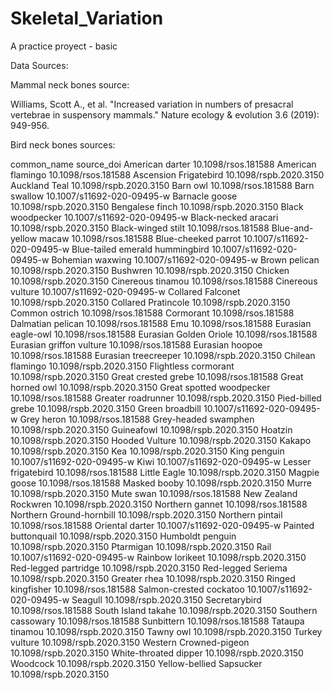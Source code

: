 # Skeletal_Variation
A practice proyect - basic

Data Sources:

Mammal neck bones source:

Williams, Scott A., et al. "Increased variation in numbers of presacral vertebrae in suspensory mammals." Nature ecology & evolution 3.6 (2019): 949-956.

Bird neck bones sources:

common_name	source_doi
American darter	10.1098/rsos.181588
American flamingo	10.1098/rsos.181588
Ascension Frigatebird	10.1098/rspb.2020.3150
Auckland Teal	10.1098/rspb.2020.3150
Barn owl	10.1098/rsos.181588
Barn swallow	10.1007/s11692-020-09495-w
Barnacle goose	10.1098/rspb.2020.3150
Bengalese finch	10.1098/rspb.2020.3150
Black woodpecker	10.1007/s11692-020-09495-w
Black-necked aracari	10.1098/rspb.2020.3150
Black-winged stilt	10.1098/rsos.181588
Blue-and-yellow macaw	10.1098/rsos.181588
Blue-cheeked parrot	10.1007/s11692-020-09495-w
Blue-tailed emerald hummingbird	10.1007/s11692-020-09495-w
Bohemian waxwing	10.1007/s11692-020-09495-w
Brown pelican	10.1098/rspb.2020.3150
Bushwren	10.1098/rspb.2020.3150
Chicken	10.1098/rspb.2020.3150
Cinereous tinamou	10.1098/rsos.181588
Cinereous vulture	10.1007/s11692-020-09495-w
Collared Falconet	10.1098/rspb.2020.3150
Collared Pratincole	10.1098/rspb.2020.3150
Common ostrich	10.1098/rsos.181588
Cormorant	10.1098/rsos.181588
Dalmatian pelican	10.1098/rsos.181588
Emu	10.1098/rsos.181588
Eurasian eagle-owl	10.1098/rsos.181588
Eurasian Golden Oriole	10.1098/rsos.181588
Eurasian griffon vulture	10.1098/rsos.181588
Eurasian hoopoe	10.1098/rsos.181588
Eurasian treecreeper	10.1098/rspb.2020.3150
Chilean flamingo	10.1098/rspb.2020.3150
Flightless cormorant	10.1098/rspb.2020.3150
Great crested grebe	10.1098/rsos.181588
Great horned owl	10.1098/rspb.2020.3150
Great spotted woodpecker	10.1098/rsos.181588
Greater roadrunner	10.1098/rspb.2020.3150
Pied-billed grebe	10.1098/rspb.2020.3150
Green broadbill	10.1007/s11692-020-09495-w
Grey heron	10.1098/rsos.181588
Grey-headed swamphen	10.1098/rspb.2020.3150
Guineafowl	10.1098/rspb.2020.3150
Hoatzin	10.1098/rspb.2020.3150
Hooded Vulture	10.1098/rspb.2020.3150
Kakapo	10.1098/rspb.2020.3150
Kea	10.1098/rspb.2020.3150
King penguin	10.1007/s11692-020-09495-w
Kiwi	10.1007/s11692-020-09495-w
Lesser frigatebird	10.1098/rsos.181588
Little Eagle	10.1098/rspb.2020.3150
Magpie goose	10.1098/rsos.181588
Masked booby	10.1098/rspb.2020.3150
Murre	10.1098/rspb.2020.3150
Mute swan	10.1098/rsos.181588
New Zealand Rockwren	10.1098/rspb.2020.3150
Northern gannet	10.1098/rsos.181588
Northern Ground-hornbill	10.1098/rspb.2020.3150
Northern pintail	10.1098/rsos.181588
Oriental darter	10.1007/s11692-020-09495-w
Painted buttonquail	10.1098/rspb.2020.3150
Humboldt penguin	10.1098/rspb.2020.3150
Ptarmigan	10.1098/rspb.2020.3150
Rail	10.1007/s11692-020-09495-w
Rainbow lorikeet	10.1098/rspb.2020.3150
Red-legged partridge	10.1098/rspb.2020.3150
Red-legged Seriema	10.1098/rspb.2020.3150
Greater rhea	10.1098/rspb.2020.3150
Ringed kingfisher	10.1098/rsos.181588
Salmon-crested cockatoo	10.1007/s11692-020-09495-w
Seagull	10.1098/rspb.2020.3150
Secretarybird	10.1098/rsos.181588
South Island takahe	10.1098/rspb.2020.3150
Southern cassowary	10.1098/rsos.181588
Sunbittern	10.1098/rsos.181588
Tataupa tinamou	10.1098/rspb.2020.3150
Tawny owl	10.1098/rspb.2020.3150
Turkey vulture	10.1098/rspb.2020.3150
Western Crowned-pigeon	10.1098/rspb.2020.3150
White-throated dipper	10.1098/rspb.2020.3150
Woodcock	10.1098/rspb.2020.3150
Yellow-bellied Sapsucker	10.1098/rspb.2020.3150
